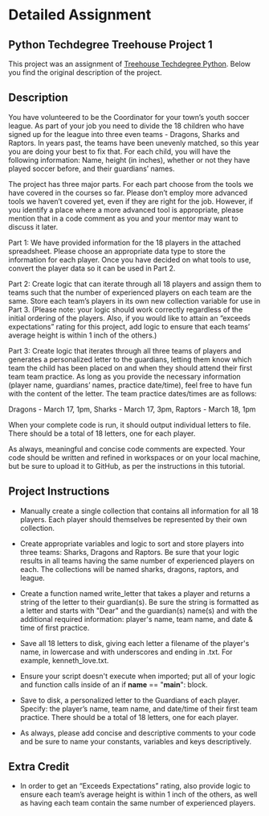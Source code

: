 # Detailed Assignment

## Python Techdegree Treehouse Project 1

This project was an assignment of [Treehouse Techdegree Python](https://teamtreehouse.com/techdegree/python-web-development). Below you find the original description of the project.

## Description

You have volunteered to be the Coordinator for your town’s youth soccer league. As part of your job you need to divide the 18 children who have signed up for the league into three even teams - Dragons, Sharks and Raptors. In years past, the teams have been unevenly matched, so this year you are doing your best to fix that. For each child, you will have the following information: Name, height (in inches), whether or not they have played soccer before, and their guardians’ names.

The project has three major parts. For each part choose from the tools we have covered in the courses so far. Please don’t employ more advanced tools we haven’t covered yet, even if they are right for the job. However, if you identify a place where a more advanced tool is appropriate, please mention that in a code comment as you and your mentor may want to discuss it later.

Part 1: We have provided information for the 18 players in the attached spreadsheet. Please choose an appropriate data type to store the information for each player. Once you have decided on what tools to use, convert the player data so it can be used in Part 2.

Part 2: Create logic that can iterate through all 18 players and assign them to teams such that the number of experienced players on each team are the same. Store each team’s players in its own new collection variable for use in Part 3. (Please note: your logic should work correctly regardless of the initial ordering of the players. Also, if you would like to attain an “exceeds expectations” rating for this project, add logic to ensure that each teams’ average height is within 1 inch of the others.)

Part 3: Create logic that iterates through all three teams of players and generates a personalized letter to the guardians, letting them know which team the child has been placed on and when they should attend their first team team practice. As long as you provide the necessary information (player name, guardians’ names, practice date/time), feel free to have fun with the content of the letter. The team practice dates/times are as follows:

Dragons - March 17, 1pm, Sharks - March 17, 3pm, Raptors - March 18, 1pm

When your complete code is run, it should output individual letters to file. There should be a total of 18 letters, one for each player.

As always, meaningful and concise code comments are expected. Your code should be written and refined in workspaces or on your local machine, but be sure to upload it to GitHub, as per the instructions in this tutorial.

## Project Instructions

- Manually create a single collection that contains all information for all 18 players. Each player should themselves be represented by their own collection.

- Create appropriate variables and logic to sort and store players into three teams: Sharks, Dragons and Raptors. Be sure that your logic results in all teams having the same number of experienced players on each. The collections will be named sharks, dragons, raptors, and league.

- Create a function named write_letter that takes a player and returns a string of the letter to their guardian(s). Be sure the string is formatted as a letter and starts with "Dear" and the guardian(s) name(s) and with the additional required information: player's name, team name, and date & time of first practice.

- Save all 18 letters to disk, giving each letter a filename of the player's name, in lowercase and with underscores and ending in .txt. For example, kenneth_love.txt.
- Ensure your script doesn't execute when imported; put all of your logic and function calls inside of an if __name__ == "__main__": block.
- Save to disk, a personalized letter to the Guardians of each player. Specify: the player’s name, team name, and date/time of their first team practice. There should be a total of 18 letters, one for each player.
- As always, please add concise and descriptive comments to your code and be sure to name your constants, variables and keys descriptively.

## Extra Credit

- In order to get an “Exceeds Expectations” rating, also provide logic to ensure each team’s average height is within 1 inch of the others, as well as having each team contain the same number of experienced players.
